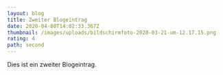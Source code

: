 ```yaml
---
layout: blog
title: Zweiter Blogeintrag
date: 2020-04-08T14:02:33.367Z
thumbnail: /images/uploads/bildschirmfoto-2020-03-21-um-12.17.15.png
rating: 4
path: second
---
```

Dies ist ein zweiter Blogeintrag.